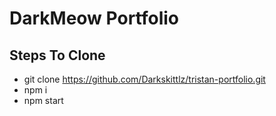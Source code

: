 # DarkMeow Portfolio 

## Steps To Clone 
- git clone https://github.com/Darkskittlz/tristan-portfolio.git 
- npm i 
- npm start 
